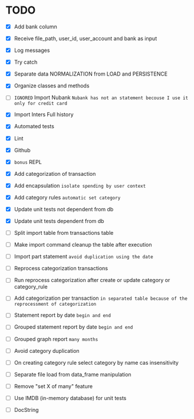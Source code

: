 # TODO

* [x] Add bank column
* [x] Receive file_path, user_id, user_account and bank as input
* [x] Log messages
* [x] Try catch
* [x] Separate data NORMALIZATION from LOAD and PERSISTENCE
* [x] Organize classes and methods
* [ ] `IGNORED` Import Nubank `Nubank has not an statement becouse I use it only for credit card`
* [x] Import Inters Full history
* [x] Automated tests
* [x] Lint
* [x] Github
* [x] `bonus` REPL
* [x] Add categorization of transaction
* [x] Add encapsulation `isolate spending by user context`
* [x] Add category rules `automatic set category`
* [x] Update unit tests not dependent from db
* [x] Update unit tests dependent from db

* [ ] Split import table from transactions table
* [ ] Make import command cleanup the table after execution
* [ ] Import part statement `avoid duplication using the date`

* [ ] Reprocess categorization transactions
* [ ] Run reprocess categorization after create or update category or category_rule

* [ ] Add categorization per transaction `in separated table because of the reprocessment of categorization`

* [ ] Statement report by date `begin and end`
* [ ] Grouped statement report by date `begin and end`
* [ ] Grouped graph report `many months`

* [ ] Avoid category duplication
* [ ] On creating category rule select category by name cas insensitivity
* [ ] Separate file load from data_frame manipulation
* [ ] Remove "set X of many" feature
* [ ] Use IMDB (in-memory database) for unit tests
* [ ] DocString
